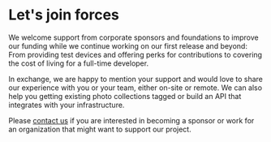 # Let's join forces

We welcome support from corporate sponsors and foundations to improve our funding while we continue working on 
our first release and beyond: From providing test devices and offering perks for contributions to covering the 
cost of living for a full-time developer.

In exchange, we are happy to mention your support and would love to share our experience with you or your team, 
either on-site or remote. We can also help you getting existing photo collections tagged or build an API that 
integrates with your infrastructure.

Please [contact us](mailto:hello@photoprism.org) if you are interested in becoming a sponsor or work for an 
organization that might want to support our project.
